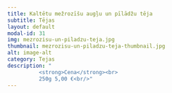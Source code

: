 ```yaml
---
title: Kaltētu mežrozīšu augļu un pīlādžu tēja
subtitle: Tējas
layout: default
modal-id: 31
img: mezrozisu-un-piladzu-teja.jpg
thumbnail: mezrozisu-un-piladzu-teja-thumbnail.jpg
alt: image-alt
category: Tejas
description: "
          <strong>Cena</strong><br>
          250g 5,00 €<br/>"
---
```

